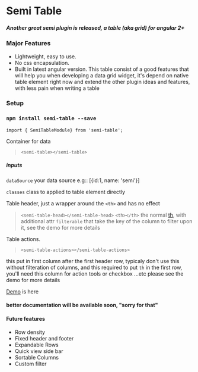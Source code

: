 # Semi Table


##### Another great semi plugin is released, a table (aka grid) for angular 2+

### Major Features
-   Lightweight, easy to use.
-   No css encapsulation.
-   Built in latest angular version.
This table consist of a good features that will help you when developing a data grid widget,
it's depend on native table element right now and extend the other plugin ideas and features, with less pain when writing a table

### **Setup**

### `npm install semi-table --save`

`import { SemiTableModule} from 'semi-table';`

Container for data
> `<semi-table></semi-table>`
##### inputs
`dataSource` your data source e.g:: [{id:1, name: 'semi'}]

`classes` class to applied to table element directly

Table header, just a wrapper around the `<th>` and has no effect
> `<semi-table-head></semi-table-head>`
> `<th></th>` the normal [th](https://developer.mozilla.org/en-US/docs/Web/HTML/Element/th), with additional attr `filterable` that take the key of the column to filter upon it, see the demo for more details
> 
Table actions.
> `<semi-table-actions></semi-table-actions>`

this put in first column after the first header row, typicaly don't use this without filteration of columns,
and this required to put `th` in the first row, you'll need this column for action tools or checkbox ...etc 
please see the demo for more details

[Demo](https://stackblitz.com/edit/angular-5n8nfc) is here

#### better documentation will be available soon, "sorry for that"

#### Future features

* Row density
* Fixed header and footer
* Expandable Rows
* Quick view side bar
* Sortable Columns
* Custom filter